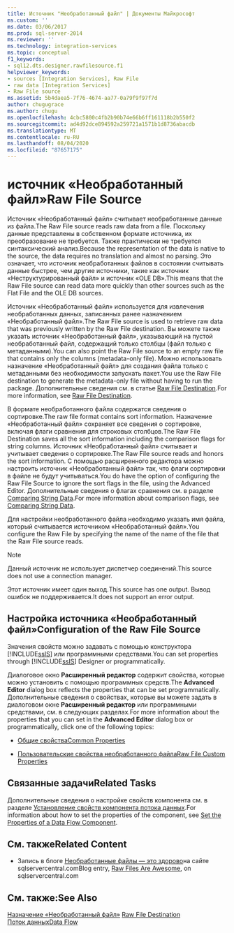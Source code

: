 ```yaml
---
title: Источник "Необработанный файл" | Документы Майкрософт
ms.custom: ''
ms.date: 03/06/2017
ms.prod: sql-server-2014
ms.reviewer: ''
ms.technology: integration-services
ms.topic: conceptual
f1_keywords:
- sql12.dts.designer.rawfilesource.f1
helpviewer_keywords:
- sources [Integration Services], Raw File
- raw data [Integration Services]
- Raw File source
ms.assetid: 5b4daea5-7f76-4674-aa77-0a79f9f97f7d
author: chugugrace
ms.author: chugu
ms.openlocfilehash: 4cbc5800c4fb2b90b74e66b6ff161118b2b550f2
ms.sourcegitcommit: ad4d92dce894592a259721a1571b1d8736abacdb
ms.translationtype: MT
ms.contentlocale: ru-RU
ms.lasthandoff: 08/04/2020
ms.locfileid: "87657175"
---
```

# <a name="raw-file-source"></a><span data-ttu-id="a51c4-102">источник «Необработанный файл»</span><span class="sxs-lookup"><span data-stu-id="a51c4-102">Raw File Source</span></span>
  <span data-ttu-id="a51c4-103">Источник «Необработанный файл» считывает необработанные данные из файла.</span><span class="sxs-lookup"><span data-stu-id="a51c4-103">The Raw File source reads raw data from a file.</span></span> <span data-ttu-id="a51c4-104">Поскольку данные представлены в собственном формате источника, их преобразование не требуется. Также практически не требуется синтаксический анализ.</span><span class="sxs-lookup"><span data-stu-id="a51c4-104">Because the representation of the data is native to the source, the data requires no translation and almost no parsing.</span></span> <span data-ttu-id="a51c4-105">Это означает, что источник необработанных файлов в состоянии считывать данные быстрее, чем другие источники, такие как источник «Неструктурированный файл» и источник «OLE DB».</span><span class="sxs-lookup"><span data-stu-id="a51c4-105">This means that the Raw File source can read data more quickly than other sources such as the Flat File and the OLE DB sources.</span></span>  
  
 <span data-ttu-id="a51c4-106">Источник «Необработанный файл» используется для извлечения необработанных данных, записанных ранее назначением «Необработанный файл».</span><span class="sxs-lookup"><span data-stu-id="a51c4-106">The Raw File source is used to retrieve raw data that was previously written by the Raw File destination.</span></span> <span data-ttu-id="a51c4-107">Вы можете также указать источник «Необработанный файл», указывающий на пустой необработанный файл, содержащий только столбцы (файл только с метаданными).</span><span class="sxs-lookup"><span data-stu-id="a51c4-107">You can also point the Raw File source to an empty raw file that contains only the columns (metadata-only file).</span></span> <span data-ttu-id="a51c4-108">Можно использовать назначение «Необработанный файл» для создания файла только с метаданными без необходимости запускать пакет.</span><span class="sxs-lookup"><span data-stu-id="a51c4-108">You use the Raw File destination to generate the metadata-only file without having to run the package.</span></span> <span data-ttu-id="a51c4-109">Дополнительные сведения см. в статье [Raw File Destination](raw-file-destination.md).</span><span class="sxs-lookup"><span data-stu-id="a51c4-109">For more information, see [Raw File Destination](raw-file-destination.md).</span></span>  
  
 <span data-ttu-id="a51c4-110">В формате необработанного файла содержатся сведения о сортировке.</span><span class="sxs-lookup"><span data-stu-id="a51c4-110">The raw file format contains sort information.</span></span> <span data-ttu-id="a51c4-111">Назначение «Необработанный файл» сохраняет все сведения о сортировке, включая флаги сравнения для строковых столбцов.</span><span class="sxs-lookup"><span data-stu-id="a51c4-111">The Raw File Destination saves all the sort information including the comparison flags for string columns.</span></span> <span data-ttu-id="a51c4-112">Источник «Необработанный файл» считывает и учитывает сведения о сортировке.</span><span class="sxs-lookup"><span data-stu-id="a51c4-112">The Raw File source reads and honors the sort information.</span></span> <span data-ttu-id="a51c4-113">С помощью расширенного редактора можно настроить источник «Необработанный файл» так, что флаги сортировки в файле не будут учитываться.</span><span class="sxs-lookup"><span data-stu-id="a51c4-113">You do have the option of configuring the Raw File Source to ignore the sort flags in the file, using the Advanced Editor.</span></span> <span data-ttu-id="a51c4-114">Дополнительные сведения о флагах сравнения см. в разделе [Comparing String Data](comparing-string-data.md).</span><span class="sxs-lookup"><span data-stu-id="a51c4-114">For more information about comparison flags, see [Comparing String Data](comparing-string-data.md).</span></span>  
  
 <span data-ttu-id="a51c4-115">Для настройки необработанного файла необходимо указать имя файла, который считывается источником «Необработанный файл».</span><span class="sxs-lookup"><span data-stu-id="a51c4-115">You configure the Raw File by specifying the name of the name of the file that the Raw File source reads.</span></span>  
  
> [!NOTE]  
>  <span data-ttu-id="a51c4-116">Данный источник не использует диспетчер соединений.</span><span class="sxs-lookup"><span data-stu-id="a51c4-116">This source does not use a connection manager.</span></span>  
  
 <span data-ttu-id="a51c4-117">Этот источник имеет один выход.</span><span class="sxs-lookup"><span data-stu-id="a51c4-117">This source has one output.</span></span> <span data-ttu-id="a51c4-118">Вывод ошибок не поддерживается.</span><span class="sxs-lookup"><span data-stu-id="a51c4-118">It does not support an error output.</span></span>  
  
## <a name="configuration-of-the-raw-file-source"></a><span data-ttu-id="a51c4-119">Настройка источника «Необработанный файл»</span><span class="sxs-lookup"><span data-stu-id="a51c4-119">Configuration of the Raw File Source</span></span>  
 <span data-ttu-id="a51c4-120">Значения свойств можно задавать с помощью конструктора [!INCLUDE[ssIS](../../includes/ssis-md.md)] или программными средствами.</span><span class="sxs-lookup"><span data-stu-id="a51c4-120">You can set properties through [!INCLUDE[ssIS](../../includes/ssis-md.md)] Designer or programmatically.</span></span>  
  
 <span data-ttu-id="a51c4-121">Диалоговое окно **Расширенный редактор** содержит свойства, которые можно установить с помощью программных средств.</span><span class="sxs-lookup"><span data-stu-id="a51c4-121">The **Advanced Editor** dialog box reflects the properties that can be set programmatically.</span></span> <span data-ttu-id="a51c4-122">Дополнительные сведения о свойствах, которые вы можете задать в диалоговом окне **Расширенный редактор** или программными средствами, см. в следующих разделах.</span><span class="sxs-lookup"><span data-stu-id="a51c4-122">For more information about the properties that you can set in the **Advanced Editor** dialog box or programmatically, click one of the following topics:</span></span>  
  
-   [<span data-ttu-id="a51c4-123">Общие свойства</span><span class="sxs-lookup"><span data-stu-id="a51c4-123">Common Properties</span></span>](../common-properties.md)  
  
-   [<span data-ttu-id="a51c4-124">Пользовательские свойства необработанного файла</span><span class="sxs-lookup"><span data-stu-id="a51c4-124">Raw File Custom Properties</span></span>](raw-file-custom-properties.md)  
  
## <a name="related-tasks"></a><span data-ttu-id="a51c4-125">Связанные задачи</span><span class="sxs-lookup"><span data-stu-id="a51c4-125">Related Tasks</span></span>  
 <span data-ttu-id="a51c4-126">Дополнительные сведения о настройке свойств компонента см. в разделе [Установление свойств компонента потока данных](set-the-properties-of-a-data-flow-component.md).</span><span class="sxs-lookup"><span data-stu-id="a51c4-126">For information about how to set the properties of the component, see [Set the Properties of a Data Flow Component](set-the-properties-of-a-data-flow-component.md).</span></span>  
  
## <a name="related-content"></a><span data-ttu-id="a51c4-127">См. также</span><span class="sxs-lookup"><span data-stu-id="a51c4-127">Related Content</span></span>  
  
-   <span data-ttu-id="a51c4-128">Запись в блоге [Необработанные файлы ― это здорово](https://www.sqlservercentral.com/blogs/31-days-of-ssis-%e2%80%93-raw-files-are-awesome-131)на сайте sqlservercentral.com</span><span class="sxs-lookup"><span data-stu-id="a51c4-128">Blog entry, [Raw Files Are Awesome](https://www.sqlservercentral.com/blogs/31-days-of-ssis-%e2%80%93-raw-files-are-awesome-131), on sqlservercentral.com</span></span>  
  
## <a name="see-also"></a><span data-ttu-id="a51c4-129">См. также:</span><span class="sxs-lookup"><span data-stu-id="a51c4-129">See Also</span></span>  
 <span data-ttu-id="a51c4-130">[Назначение «Необработанный файл»](raw-file-destination.md) </span><span class="sxs-lookup"><span data-stu-id="a51c4-130">[Raw File Destination](raw-file-destination.md) </span></span>  
 [<span data-ttu-id="a51c4-131">Поток данных</span><span class="sxs-lookup"><span data-stu-id="a51c4-131">Data Flow</span></span>](data-flow.md)  
  
  
